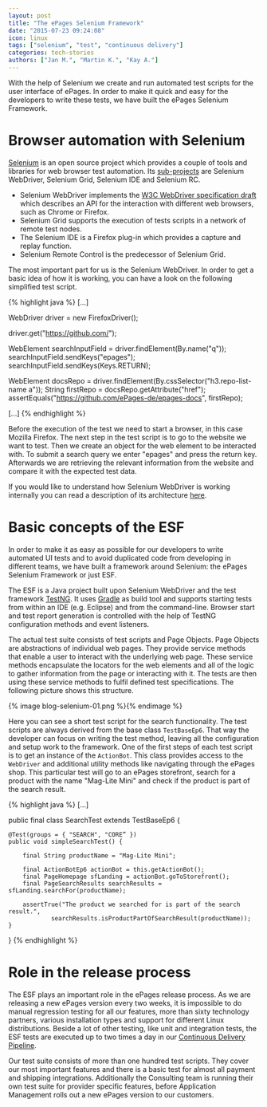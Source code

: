 ```yaml
---
layout: post
title: "The ePages Selenium Framework"
date: "2015-07-23 09:24:08"
icon: linux
tags: ["selenium", "test", "continuous delivery"]
categories: tech-stories
authors: ["Jan M.", "Martin K.", "Kay A."]
---
```


With the help of Selenium we create and run automated test scripts for
the user interface of ePages. In order to make it quick and easy for
the developers to write these tests, we have built the ePages
Selenium Framework.

# Browser automation with Selenium

[Selenium] is an open source project which provides a couple of tools
and libraries for web browser test automation. Its [sub-projects] are
Selenium WebDriver, Selenium Grid, Selenium IDE and Selenium RC.

* Selenium WebDriver implements the [W3C WebDriver specification draft][spec]
which describes an API for the interaction with different web
browsers, such as Chrome or Firefox.
* Selenium Grid supports the
execution of tests scripts in a network of remote test nodes.
* The Selenium IDE is a Firefox plug-in which provides a capture
and replay function.
* Selenium Remote Control is the predecessor
of Selenium Grid.

The most important part for us is the Selenium WebDriver. In order
to get a basic idea of how it is working, you can have a look on the
following simplified test script.

{% highlight java %}
[...]

WebDriver driver = new FirefoxDriver();

driver.get("https://github.com/");

WebElement searchInputField = driver.findElement(By.name("q"));
searchInputField.sendKeys("epages");
searchInputField.sendKeys(Keys.RETURN);

WebElement docsRepo = driver.findElement(By.cssSelector("h3.repo-list-name a"));
String firstRepo = docsRepo.getAttribute("href");
assertEquals("https://github.com/ePages-de/epages-docs", firstRepo);

[...]
{% endhighlight %}

Before the execution of the test we need to start a browser,
in this case Mozilla Firefox. The next step in the test script
is to go to the website we want to test. Then we create an object
for the web element to be interacted with. To submit a search
query we enter "epages" and press the return key. Afterwards
we are retrieving the relevant information from the website
and compare it with the expected test data.

If you would like to understand how Selenium WebDriver is working
internally you can read a description of its architecture
[here][selenium-architecture].

# Basic concepts of the ESF

In order to make it as easy as possible for our developers to write
automated UI tests and to avoid duplicated code from
developing in different teams, we have built a framework around
Selenium: the ePages Selenium Framework or just ESF.

The ESF is a Java project built upon Selenium WebDriver
and the test framework [TestNG]. It uses [Gradle] as build tool and
supports starting tests from within an IDE (e.g. Eclipse) and from
the command-line. Browser start and test report generation is
controlled with the help of TestNG configuration methods and event listeners.

The actual test suite consists of test scripts and Page Objects.
Page Objects are abstractions of individual web pages. They provide
service methods that enable a user to interact with the
underlying web page. These service methods encapsulate the
locators for the web elements and all of the logic to gather
information from the page or interacting with it. The tests
are then using these service methods to fulfil defined
test specifications. The following picture shows this structure.

{% image blog-selenium-01.png %}{% endimage %}

Here you can see a short test script for the search functionality.
The test scripts are always derived from the base class `TestBaseEp6`.
That way the developer can focus on writing the test method, leaving
all the configuration and setup work to the framework. One of the
first steps of each test script is to
get an instance of the `ActionBot`. This class provides access to
the `WebDriver` and additional utility methods like navigating through
the ePages shop. This particular test will go to an ePages storefront,
search for a product with the name "Mag-Lite Mini" and check if the
product is part of the search result.

{% highlight java %}
[...]

public final class SearchTest extends TestBaseEp6 {

    @Test(groups = { "SEARCH", "CORE” })
    public void simpleSearchTest() {

        final String productName = "Mag-Lite Mini";

        final ActionBotEp6 actionBot = this.getActionBot();
        final PageHomepage sfLanding = actionBot.goToStorefront();
        final PageSearchResults searchResults = sfLanding.searchFor(productName);

        assertTrue("The product we searched for is part of the search result.",
                searchResults.isProductPartOfSearchResult(productName));
    }
}
{% endhighlight %}

# Role in the release process

The ESF plays an important role in the ePages release process.
As we are releasing a new ePages version every two weeks, it is impossible to
do manual regression testing for all our features, more than sixty technology partners,
various installation types
and support for different Linux distributions. Beside a lot of other testing, like unit and
integration tests, the ESF tests are executed up to two times a day
in our [Continuous Delivery Pipeline].

Our test suite consists of more than one hundred test scripts.
They cover our most important features and there is a basic test
for almost all payment and shipping integrations. Additionally
the Consulting team is running their own test suite for provider specific features,
before Application Management rolls out a new ePages version to our customers.


[Selenium]: http://www.seleniumhq.org/
[sub-projects]: http://www.seleniumhq.org/projects/
[TestNG]: http://testng.org/doc/index.html
[Gradle]: https://gradle.org/
[Continuous Delivery Pipeline]: http://martinfowler.com/bliki/DeploymentPipeline.html
[selenium-architecture]: http://www.aosabook.org/en/selenium.html
[spec]: https://w3c.github.io/webdriver/webdriver-spec.html
